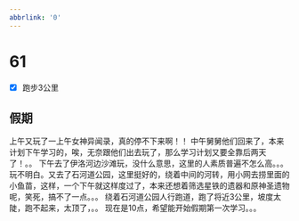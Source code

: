 ```yaml
---
abbrlink: '0'
---
```

# 61

- [x] 跑步3公里

## 假期

上午又玩了一上午女神异闻录，真的停不下来啊！！
中午舅舅他们回来了，本来计划下午学习的，唉，无奈跟他们出去玩了，那么学习计划又要全靠后两天了！。。
下午去了伊洛河边沙滩玩，没什么意思，这里的人素质普遍不怎么高。。。玩不明白。又去了石河道公园，这里挺好的，绕着中间的河转，用小网去捞里面的小鱼苗，这样，一个下午就这样度过了，本来还想着筛选星铁的遗器和原神圣遗物呢，笑死，搞不了一点。。。
绕着石河道公园人行跑道，跑了将近3公里，坡度太陡，跑不起来，太顶了，。。
现在是10点，希望能开始假期第一次学习。。。
